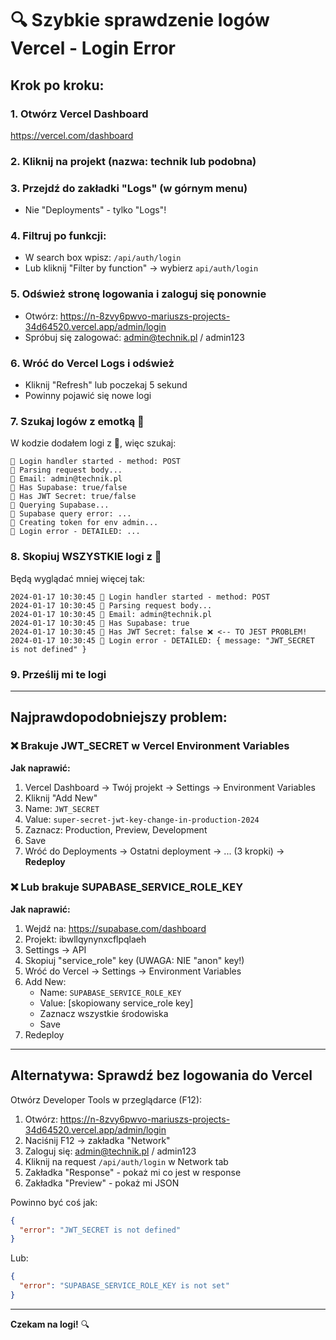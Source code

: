 # 🔍 Szybkie sprawdzenie logów Vercel - Login Error

## Krok po kroku:

### 1. Otwórz Vercel Dashboard
https://vercel.com/dashboard

### 2. Kliknij na projekt (nazwa: technik lub podobna)

### 3. Przejdź do zakładki "Logs" (w górnym menu)
- Nie "Deployments" - tylko "Logs"!

### 4. Filtruj po funkcji:
- W search box wpisz: `/api/auth/login`
- Lub kliknij "Filter by function" → wybierz `api/auth/login`

### 5. Odśwież stronę logowania i zaloguj się ponownie
- Otwórz: https://n-8zvy6pwvo-mariuszs-projects-34d64520.vercel.app/admin/login
- Spróbuj się zalogować: admin@technik.pl / admin123

### 6. Wróć do Vercel Logs i odśwież
- Kliknij "Refresh" lub poczekaj 5 sekund
- Powinny pojawić się nowe logi

### 7. Szukaj logów z emotką 🔐
W kodzie dodałem logi z 🔐, więc szukaj:
```
🔐 Login handler started - method: POST
🔐 Parsing request body...
🔐 Email: admin@technik.pl
🔐 Has Supabase: true/false
🔐 Has JWT Secret: true/false
🔐 Querying Supabase...
🔐 Supabase query error: ...
🔐 Creating token for env admin...
🔐 Login error - DETAILED: ...
```

### 8. Skopiuj WSZYSTKIE logi z 🔐

Będą wyglądać mniej więcej tak:
```
2024-01-17 10:30:45 🔐 Login handler started - method: POST
2024-01-17 10:30:45 🔐 Parsing request body...
2024-01-17 10:30:45 🔐 Email: admin@technik.pl
2024-01-17 10:30:45 🔐 Has Supabase: true
2024-01-17 10:30:45 🔐 Has JWT Secret: false ❌ <-- TO JEST PROBLEM!
2024-01-17 10:30:45 🔐 Login error - DETAILED: { message: "JWT_SECRET is not defined" }
```

### 9. Prześlij mi te logi

---

## Najprawdopodobniejszy problem:

### ❌ Brakuje JWT_SECRET w Vercel Environment Variables

**Jak naprawić:**

1. Vercel Dashboard → Twój projekt → Settings → Environment Variables
2. Kliknij "Add New"
3. Name: `JWT_SECRET`
4. Value: `super-secret-jwt-key-change-in-production-2024`
5. Zaznacz: Production, Preview, Development
6. Save
7. Wróć do Deployments → Ostatni deployment → ... (3 kropki) → **Redeploy**

### ❌ Lub brakuje SUPABASE_SERVICE_ROLE_KEY

**Jak naprawić:**

1. Wejdź na: https://supabase.com/dashboard
2. Projekt: ibwllqynynxcflpqlaeh
3. Settings → API
4. Skopiuj "service_role" key (UWAGA: NIE "anon" key!)
5. Wróć do Vercel → Settings → Environment Variables
6. Add New:
   - Name: `SUPABASE_SERVICE_ROLE_KEY`
   - Value: [skopiowany service_role key]
   - Zaznacz wszystkie środowiska
   - Save
7. Redeploy

---

## Alternatywa: Sprawdź bez logowania do Vercel

Otwórz Developer Tools w przeglądarce (F12):

1. Otwórz: https://n-8zvy6pwvo-mariuszs-projects-34d64520.vercel.app/admin/login
2. Naciśnij F12 → zakładka "Network"
3. Zaloguj się: admin@technik.pl / admin123
4. Kliknij na request `/api/auth/login` w Network tab
5. Zakładka "Response" - pokaż mi co jest w response
6. Zakładka "Preview" - pokaż mi JSON

Powinno być coś jak:
```json
{
  "error": "JWT_SECRET is not defined"
}
```

Lub:
```json
{
  "error": "SUPABASE_SERVICE_ROLE_KEY is not set"
}
```

---

**Czekam na logi!** 🔍
